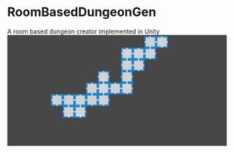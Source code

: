 # RoomBasedDungeonGen

A room based dungeon creator implemented in Unity
![Screenshot](Example.png)
